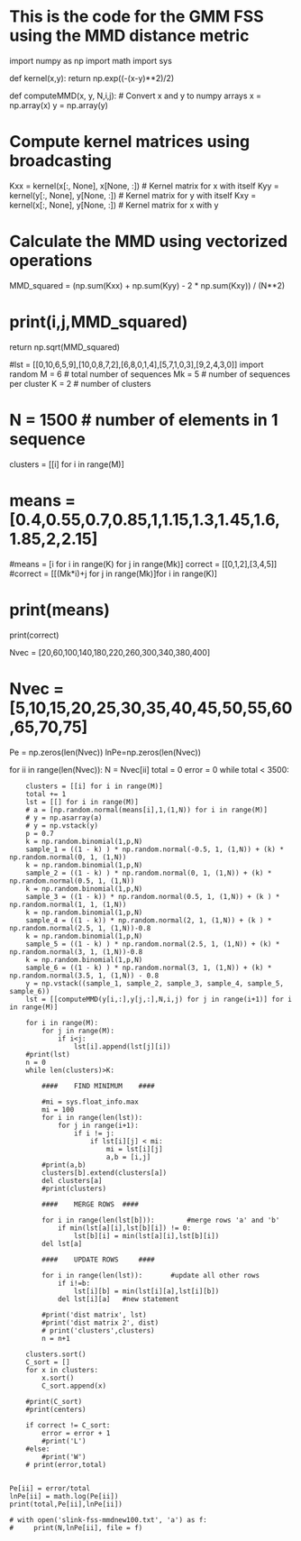 # This is the code for the GMM FSS using the MMD distance metric

import numpy as np
import math
import sys

def kernel(x,y):
    return np.exp((-(x-y)**2)/2)

def computeMMD(x, y, N,i,j):
    # Convert x and y to numpy arrays
    x = np.array(x)
    y = np.array(y)
    
  # Compute kernel matrices using broadcasting
  Kxx = kernel(x[:, None], x[None, :])  # Kernel matrix for x with itself
  Kyy = kernel(y[:, None], y[None, :])  # Kernel matrix for y with itself
  Kxy = kernel(x[:, None], y[None, :])  # Kernel matrix for x with y

  # Calculate the MMD using vectorized operations
  MMD_squared = (np.sum(Kxx) + np.sum(Kyy) - 2 * np.sum(Kxy)) / (N**2)
  # print(i,j,MMD_squared)
  return np.sqrt(MMD_squared)

#lst = [[0,10,6,5,9],[10,0,8,7,2],[6,8,0,1,4],[5,7,1,0,3],[9,2,4,3,0]]
import random
M = 6      # total number of sequences
Mk = 5      # number of sequences per cluster
K = 2       # number of clusters
# N = 1500     # number of elements in 1 sequence
clusters = [[i] for i in range(M)]
# means = [0.4,0.55,0.7,0.85,1,1.15,1.3,1.45,1.6, 1.85,2,2.15]
#means = [i for i in range(K) for j in range(Mk)]
correct = [[0,1,2],[3,4,5]]
#correct = [[(Mk*i)+j for j in range(Mk)]for i in range(K)]
# print(means)
print(correct)


Nvec = [20,60,100,140,180,220,260,300,340,380,400]
# Nvec = [5,10,15,20,25,30,35,40,45,50,55,60,65,70,75]

Pe = np.zeros(len(Nvec))
lnPe=np.zeros(len(Nvec))

for ii in range(len(Nvec)):
    N = Nvec[ii]
    total = 0
    error = 0
    while total < 3500:

        clusters = [[i] for i in range(M)]
        total += 1
        lst = [[] for i in range(M)]
        # a = [np.random.normal(means[i],1,(1,N)) for i in range(M)]
        # y = np.asarray(a)
        # y = np.vstack(y)
        p = 0.7
        k = np.random.binomial(1,p,N)
        sample_1 = ((1 - k) ) * np.random.normal(-0.5, 1, (1,N)) + (k) * np.random.normal(0, 1, (1,N))
        k = np.random.binomial(1,p,N)
        sample_2 = ((1 - k) ) * np.random.normal(0, 1, (1,N)) + (k) * np.random.normal(0.5, 1, (1,N))
        k = np.random.binomial(1,p,N)
        sample_3 = ((1 - k)) * np.random.normal(0.5, 1, (1,N)) + (k ) * np.random.normal(1, 1, (1,N))
        k = np.random.binomial(1,p,N)
        sample_4 = ((1 - k)) * np.random.normal(2, 1, (1,N)) + (k ) * np.random.normal(2.5, 1, (1,N))-0.8
        k = np.random.binomial(1,p,N)
        sample_5 = ((1 - k) ) * np.random.normal(2.5, 1, (1,N)) + (k) * np.random.normal(3, 1, (1,N))-0.8
        k = np.random.binomial(1,p,N)
        sample_6 = ((1 - k) ) * np.random.normal(3, 1, (1,N)) + (k) * np.random.normal(3.5, 1, (1,N)) - 0.8
        y = np.vstack((sample_1, sample_2, sample_3, sample_4, sample_5, sample_6))
        lst = [[computeMMD(y[i,:],y[j,:],N,i,j) for j in range(i+1)] for i in range(M)]

        for i in range(M):
            for j in range(M):
                if i<j:
                    lst[i].append(lst[j][i])
        #print(lst)
        n = 0
        while len(clusters)>K:

            ####    FIND MINIMUM    ####
        
            #mi = sys.float_info.max
            mi = 100
            for i in range(len(lst)):
                for j in range(i+1):
                    if i != j:
                        if lst[i][j] < mi:
                            mi = lst[i][j]
                            a,b = [i,j]
            #print(a,b)
            clusters[b].extend(clusters[a])
            del clusters[a]
            #print(clusters)

            ####    MERGE ROWS  ####

            for i in range(len(lst[b])):        #merge rows 'a' and 'b'
                if min(lst[a][i],lst[b][i]) != 0:
                    lst[b][i] = min(lst[a][i],lst[b][i])
            del lst[a]

            ####    UPDATE ROWS     ####

            for i in range(len(lst)):       #update all other rows
                if i!=b:
                    lst[i][b] = min(lst[i][a],lst[i][b])
                del lst[i][a]   #new statement

            #print('dist matrix', lst)
            #print('dist matrix 2', dist)
            # print('clusters',clusters)
            n = n+1

        clusters.sort()
        C_sort = []
        for x in clusters:
            x.sort()
            C_sort.append(x)

        #print(C_sort)
        #print(centers)

        if correct != C_sort:
            error = error + 1
            #print('L')
        #else:
            #print('W')
        # print(error,total)


    Pe[ii] = error/total
    lnPe[ii] = math.log(Pe[ii])
    print(total,Pe[ii],lnPe[ii])

    # with open('slink-fss-mmdnew100.txt', 'a') as f:
    #     print(N,lnPe[ii], file = f)


    


